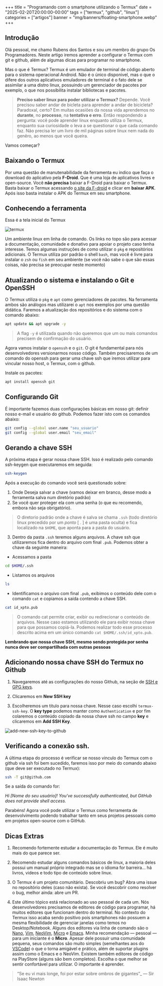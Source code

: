 +++
title = "Programando com o smartphone utilizando o Termux"
date = "2025-02-20T20:00:00-00:00"
tags = ["termux", "github", "linux"]
categories = ["artigos"]
banner = "img/banners/floating-smartphone.webp"
+++

## Introdução

Olá pessoal, me chamo Rubens dos Santos e sou um membro do grupo Os Programadores.
Neste artigo iremos aprender a configurar o Termux com git e github, além de algumas dicas para programar no smartphone.

Mas o que é Termux? Termux é um emulador de terminal de código aberto para o sistema operacional Android. Não é o único disponivel, mas o que o difere dos outros aplicativos emuladores de terminal é o fato dele se assimilar a uma distro linux, possuindo um gerenciador de pacotes por exemplo, o que nos possibilita instalar bibliotecas e pacotes.


> **Preciso saber linux para poder utilizar o Termux?**
> Depende. Você precisou saber andar de bicleta para aprender a andar de bicicleta? Paradoxal, certo? Em muitas ocasiões da nossa vida aprendemos no **durante**, no **processo**, na **tentativa e erro**. Então respondendo a pergunta: você pode aprender linux enquanto utiliza o Termux, enquanto sua curiosidade o leva a se questionar o que cada comando faz. Não precisa ler um livro de mil páginas sobre linux nem nada do genêro, ao menos que você queira.

Vamos começar?

## Baixando o Termux

Por uma questão de manutenabilidade da ferramenta eu indico que faça o download do aplicativo pela **F-Droid**. Que é uma loja de aplicativos livres e open-source. Você **não precisa** baixar a F-Droid para baixar o Termux. Basta baixar o Termux acessando [o site da F-droid](https://f-droid.org/pt_BR/packages/com.Termux/) e clicar em **baixar APK**. Após isso basta instalar o APK do Termux em seu smartphone.

## Conhecendo a ferramenta

Essa é a tela inicial do Termux

![termux](/img/conteudos-de-artigos/programando-com-o-smartphone-utilizando-o-termux/termux.webp)

Um ambiente linux em linha de comando. Os links no topo são para acessar a documentação, comunidade e donativo para apoiar o projeto caso tenha interesse. Temos algumas instruções de como utilizar o `pkg` e repositórios adicionais.
O Termux utiliza por padrão o shell `bash`, mas você é livre para instalar o `zsh` ou `fish` em seu ambiente (se você não sabe o que são essas coisas, não precisa se preocupar neste momento)

## Atualizando o sistema e instalando o Git e OpenSSH

O Termux utiliza o `pkg` e `apt` como gerenciadores de pacotes. Na ferramenta ambos são análogos mas utilizarei o `apt` nos exemplos por uma questão didática.
Faremos a atualização dos repositórios e do sistema com o comando abaixo:

```bash
apt update && apt upgrade -y
```

> A flag `-y` é utilizada quando não queremos que um ou mais comandos precisem de confirmação do usuário.

Agora vamos instalar o `openssh` e o `git`. O git é fundamental para nós desenvolvedores versionarmos nosso código. Também precisaremos de um comando do openssh para gerar uma chave ssh que iremos utilizar para vincular nosso host, o Termux, com o github.

Instale os pacotes:

```bash
apt install openssh git
```
## Configurando Git

É importante fazemos duas configurações básicas em nosso git: definir nosso e-mail e usuário do github.
Podemos fazer isto com os comandos abaixo:

```bash
git config --global user.name "seu_usuario"
git config --global user.email "seu_email"
```

## Gerando a chave SSH

A próxima etapa é gerar nossa chave SSH. Isso é realizado pelo comando ssh-keygen que executaremos em seguida:

```bash
ssh-keygen
```

Após a execução do comando vocẽ será questionado sobre:

1) Onde Deseja salvar a chave (vamos deixar em branco, desse modo a ferramenta salva num diretório padrão)
2) Se você quer proteger ela com uma senha (o que eu recomendo, embora não seja obrigatório).

> O diretorio padrão onde a chave é salva se chama `.ssh` (todo diretório linux precedido por um _ponto_ [ . ] é uma pasta oculta) e fica localizado na `$HOME`, que aponta para a pasta do usuário.

3) Dentro da pasta `.ssh` teremos alguns arquivos. A chave ssh que utilizaremos fica dentro do arquivo com final `.pub`. Podemos obter a chave da seguinte maneira:

- Acessamos a pasta
```bash
cd $HOME/.ssh
```
- Listamos os arquivos
```bash
ls
```

- Identificamos o arquivo com final `.pub`, exibimos o conteúdo dele com o comando `cat` e copiamos a saída contendo a chave SSH.
```bash
cat id_xpto.pub
```

> O comando cat permite criar, exibir ou redirecionar o conteúdo de arquivos. Nesse caso estamos utilizando ele para exibir nossa chave para que possamos copiá-la. Podemos realizar todo esse processo descrito acima em um único comando `cat $HOME/.ssh/id_xpto.pub`.

**Lembrando que nossa chave SSH, mesmo sendo protegida por senha nunca deve ser compartilhada com outras pessoas**


## Adicionando nossa chave SSH do Termux no Github

1) Navegaremos até as configurações do nosso Github, na seção de [SSH e GPG keys](https://github.com/settings/keys).

2) Clicaremos em **New SSH key**

3) Escolheremos um titulo para nossa chave. Nesse caso escolhi `termux-ssh-key`. O **key type** podemos manter como `Authentication` e por fim colaremos o conteúdo copiado da nossa chave ssh  no campo **key** e clicaremos em **Add SSH Key**.

![add-new-ssh-key-to-github](/img/conteudos-de-artigos/programando-com-o-smartphone-utilizando-o-termux/add-ssh-key-to-github.webp)


## Verificando a conexão ssh.

A última etapa do processo é verificar se nosso vinculo do Termux com o github via ssh foi bem sucedido, faremos isso por meio do comando abaixo (que deve ser executado no Termux):

```bash
ssh -T git@github.com
```

Se a saída do comando for:

_Hi [Nome do seu usuário]! You've successfully authenticated, but GitHub does not provide shell access._

Parabéns! Agora você pode utilizar o Termux como ferramenta de desenvolvimento podendo trabalhar tanto em seus projetos pessoais como em projetos open-source com o GitHub.

## Dicas Extras

1) Recomendo fortemente estudar a documentação do Termux. Ele é muito mais do que parece ser.

2) Recomendo estudar alguns comandos básicos de linux, a maioria deles possui um manual próprio integrado mas se o idioma for barreira... há livros, videos e todo tipo de conteúdo sobre linux.

2) O Termux é um projeto comunitário. Descobriu um bug? Abra uma issue no repositório deles (caso não exista). Se você descobrir como resolver o bug, melhor ainda: abre um PR.

3) Este último tópico está relacionado ao uso pessoal de cada um. Nós desenvolvedores precisamos de editores de código para programar, há muitos editores que funcionam dentro do terminal. No contexto do Termux isso acaba sendo positivo pois smartphones não possuem a mesma flexibilidade de gerenciar janelas como temos no Desktop/Notebook. Alguns dos editores via linha de comando são o [Nano](https://www.nano-editor.org/), [Vim](https://www.vim.org/), [NeoVim](https://neovim.io/), [Micro](https://micro-editor.github.io/) e [Emacs](https://www.gnu.org/software/emacs/). Minha recomendação — pessoal — para um iniciante é o **Micro**. Apesar dele possuir uma comunidade pequena, seus comandos são muito simples (semelhantes  aos do [VSCode](https://code.visualstudio.com/)) o que o torna amigável e prático, além de suportar plugins assim como o Emacs e o NeoVim. Existem também editores de código na PlayStore (alguns são bem completos). Escolha o que melhor se sentir confortável para utilizar. O importante é aprender.

> “Se eu vi mais longe, foi por estar sobre ombros de gigantes”_ — Sir Isaac Newton
